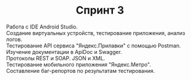 <h1 align="center"> Спринт 3 </h1>
Работа с IDE Android Studio. </br> 
Создание виртуальных устройств, тестирование приложения, анализ логов. </br>
Тестирование API сервиса "Яндекс.Прилавки" с помощью Postman. </br>
Изучение документации в ApiDoc и Swagger. </br>
Протоколы REST и SOAP. JSON и XML. </br>
Тестирование мобильного приложения "Яндекс.Метро". </br>
Составление баг-репортов по результатам тестирования.
